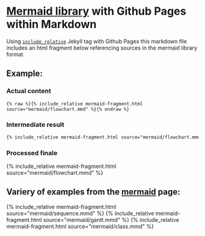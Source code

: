 # [Mermaid library](https://github.com/knsv/mermaid) with Github Pages within Markdown
Using [`include_relative`](https://jekyllrb.com/docs/includes/) Jekyll tag with Github Pages this markdown file includes an html fragment below referencing sources in the mermaid library format.

## Example:
### Actual content
```Liquid
{% raw %}{% include_relative mermaid-fragment.html source="mermaid/flowchart.mmd" %}{% endraw %}
```
### Intermediate result
```html
{% include_relative mermaid-fragment.html source="mermaid/flowchart.mmd" %}
```
### Processed finale
{% include_relative mermaid-fragment.html source="mermaid/flowchart.mmd" %}

## Variery of examples from the [mermaid](https://github.com/knsv/mermaid) page:
{% include_relative mermaid-fragment.html source="mermaid/sequence.mmd" %}
{% include_relative mermaid-fragment.html source="mermaid/gantt.mmd" %}
{% include_relative mermaid-fragment.html source="mermaid/class.mmd" %}

